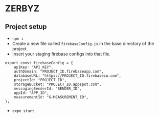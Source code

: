 # ZERBYZ

## Project setup

- `npm i`
- Create a new file called `firebaseConfig.js` in the base directory of the project.
- Insert your staging firebase configs into that file.

```
export const firebaseConfig = {
    apiKey: "API_KEY",
    authDomain: "PROJECT_ID.firebaseapp.com",
    databaseURL: "https://PROJECT_ID.firebaseio.com",
    projectId: "PROJECT_ID",
    storageBucket: "PROJECT_ID.appspot.com",
    messagingSenderId: "SENDER_ID",
    appId: "APP_ID",
    measurementId: "G-MEASUREMENT_ID",
};
```

- `expo start`
